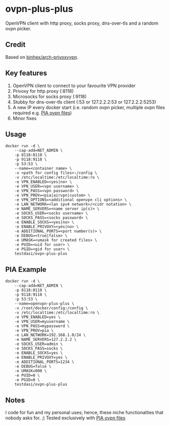 # ovpn-plus-plus
OpenVPN client with http proxy, socks proxy, dns-over-tls and a random ovpn picker.

## Credit
Based on [binhex/arch-privoxyvpn](https://hub.docker.com/r/binhex/arch-privoxyvpn).

## Key features
1. OpenVPN client to connect to your favourite VPN provider
1. Privoxy for http proxy (<ip>:8118)
1. Microsocks for socks proxy (<ip>:9118)
1. Stubby for dns-over-tls client (<ip>:53 or 127.2.2.2:53 or 127.2.2.2:5253)
1. A new IP every docker start (i.e. random ovpn picker, multiple ovpn files required e.g. [PIA ovpn files](https://www.privateinternetaccess.com/openvpn/openvpn.zip))
1. Minor fixes

## Usage
    docker run -d \
        --cap-add=NET_ADMIN \
        -p 8118:8118 \
        -p 9118:9118 \
        -p 53:53 \
        --name=<container name> \
        -v <path for config files>:/config \
        -v /etc/localtime:/etc/localtime:ro \
        -e VPN_ENABLED=<yes|no> \
        -e VPN_USER=<vpn username> \
        -e VPN_PASS=<vpn password> \
        -e VPN_PROV=<pia|airvpn|custom> \
        -e VPN_OPTIONS=<additional openvpn cli options> \
        -e LAN_NETWORK=<lan ipv4 network>/<cidr notation> \
        -e NAME_SERVERS=<name server ip(s)> \
        -e SOCKS_USER=<socks username> \
        -e SOCKS_PASS=<socks password> \
        -e ENABLE_SOCKS=<yes|no> \
        -e ENABLE_PRIVOXY=<yes|no> \
        -e ADDITIONAL_PORTS=<port number(s)> \
        -e DEBUG=<true|false> \
        -e UMASK=<umask for created files> \
        -e PUID=<uid for user> \
        -e PGID=<gid for user> \
        testdasi/ovpn-plus-plus

## PIA Example
    docker run -d \
        --cap-add=NET_ADMIN \
        -p 8118:8118 \
        -p 9118:9118 \
        -p 53:53 \
        --name=openvpn-plus-plus \
        -v /root/docker/config:/config \
        -v /etc/localtime:/etc/localtime:ro \
        -e VPN_ENABLED=yes \
        -e VPN_USER=myusername \
        -e VPN_PASS=mypassword \
        -e VPN_PROV=pia \
        -e LAN_NETWORK=192.168.1.0/24 \
        -e NAME_SERVERS=127.2.2.2 \
        -e SOCKS_USER=admin \
        -e SOCKS_PASS=socks \
        -e ENABLE_SOCKS=yes \
        -e ENABLE_PRIVOXY=yes \
        -e ADDITIONAL_PORTS=1234 \
        -e DEBUG=false \
        -e UMASK=000 \
        -e PUID=0 \
        -e PGID=0 \
        testdasi/ovpn-plus-plus

## Notes
I code for fun and my personal uses; hence, these niche functionalties that nobody asks for. ;)
Tested exclusively with [PIA ovpn files](https://www.privateinternetaccess.com/openvpn/openvpn.zip)
